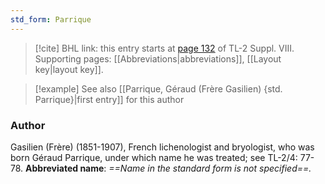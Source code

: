 ```yaml
---
std_form: Parrique
---
```


> [!cite] BHL link: this entry starts at [page 132](https://www.biodiversitylibrary.org/page/33258610) of TL-2 Suppl. VIII.
> Supporting pages: [[Abbreviations|abbreviations]], [[Layout key|layout key]].

> [!example] See also [[Parrique, Géraud (Frère Gasilien) {std. Parrique}|first entry]] for this author

### Author

Gasilien (Frère) (1851-1907), French lichenologist and bryologist, who was born Géraud Parrique, under which name he was treated; see TL-2/4: 77-78. 
**Abbreviated name**: *==Name in the standard form is not specified==.*

